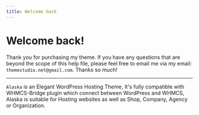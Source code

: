 ```yaml
---
title: Welcome back
---
```


# Welcome back!

Thank you for purchasing my theme. If you have any questions that are beyond the scope of this help file, please feel free to email me via my email: `themestudio.net@gmail.com`. Thanks so much!

---
`Alaska` is an Elegant WordPress Hosting Theme, It's fully compatible with WHMCS-Bridge plugin which connect between WordPress and WHMCS, Alaska is suitable for Hosting websites as well as Shop, Company, Agency or Organization.
